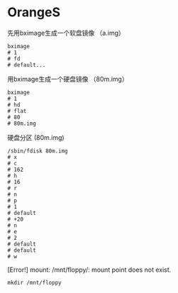 # OrangeS

先用bximage生成一个软盘镜像 （a.img）
```
bximage
# 1
# fd
# default...
```

用bximage生成一个硬盘镜像 （80m.img）
```
bximage
# 1
# hd
# flat
# 80
# 80m.img
```

硬盘分区 (80m.img)
```
/sbin/fdisk 80m.img
# x
# c
# 162
# h
# 16
# r
# n
# p
# 1
# default
# +20
# n
# e
# 2
# default
# default
# w
```


[Error!] mount: /mnt/floppy/: mount point does not exist. 
```
mkdir /mnt/floppy
```
